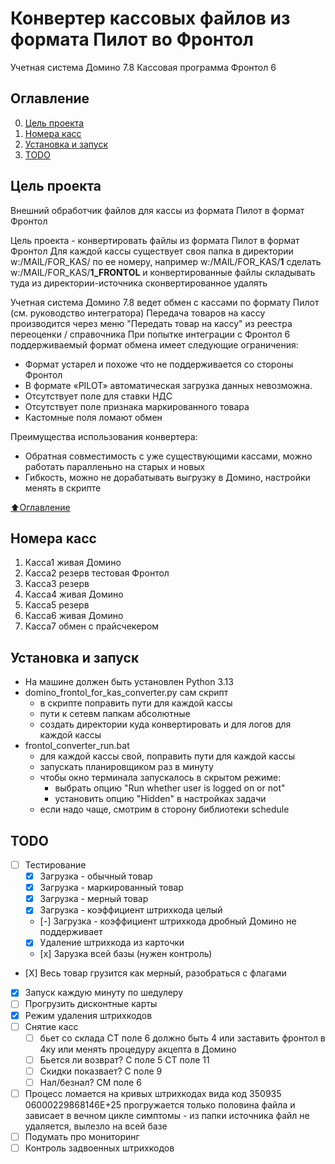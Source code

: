 # Конвертер кассовых файлов из формата Пилот во Фронтол
Учетная система Домино 7.8 
Кассовая программа Фронтол 6 

## Оглавление

0. [Цель проекта](#Цель-проекта)
1. [Номера касс](#Номера-касс)
2. [Установка и запуск](#Установка-и-запуск)
3. [TODO](#TODO)


## Цель проекта 
Внешний обработчик файлов для кассы из формата Пилот в формат Фронтол

Цель проекта - конвертировать файлы из формата Пилот в формат Фронтол
Для каждой кассы существует своя папка в директории w:/MAIL/FOR_KAS/
по ее номеру, например w:/MAIL/FOR_KAS/**1**
сделать w:/MAIL/FOR_KAS/**1_FRONTOL** и конвертированные файлы складывать туда
из директории-источника сконвертированное удалять

Учетная система Домино 7.8 ведет обмен с кассами по формату Пилот 
(см. руководство интегратора) Передача товаров на кассу производится через меню
"Передать товар на кассу" из реестра переоценки / справочника
При попытке интеграции с Фронтол 6 поддерживаемый формат обмена 
имеет следующие ограничения:

- Формат устарел и похоже что не поддерживается со стороны Фронтол
- В формате «PILOT» автоматическая загрузка данных невозможна. 
- Отсутствует поле для ставки НДС
- Отсутствует поле признака маркированного товара
- Кастомные поля ломают обмен

Преимущества использования конвертера:
- Обратная совместимость с уже существующими кассами, можно работать паралленьно
на старых и новых
- Гибкость, можно не дорабатывать выгрузку в Домино, настройки менять в скрипте 


[:arrow_up:Оглавление](#Оглавление)


## Номера касс

1. Касса1 живая Домино
2. Касса2 резерв тестовая Фронтол
3. Касса3 резерв
4. Касса4 живая Домино
5. Касса5 резерв
6. Касса6 живая Домино
7. Касса7 обмен с прайсчекером

## Установка и запуск

- На машине должен быть установлен Python 3.13
- domino_frontol_for_kas_converter.py сам скрипт
    - в скрипте поправить пути для каждой кассы
    - пути к сетевм папкам абсолютные
    - создать директории куда конвертировать и для логов для каждой кассы
- frontol_converter_run.bat  
    - для каждой кассы свой, поправить пути для каждой кассы
    - запускать планировщиком раз в минуту
    - чтобы окно терминала запускалось в скрытом режиме:
        - выбрать опцию "Run whether user is logged on or not" 
        - установить опцию "Hidden" в настройках задачи
    - если надо чаще, смотрим в сторону библиотеки schedule

## TODO

- [ ] Тестирование
    - [X] Загрузка - обычный товар 
    - [X] Загрузка - маркированный товар
    - [X] Загрузка - мерный товар 
    - [X] Загрузка - коэффициент штрихкода целый
    - [-] Загрузка - коэффициент штрихкода дробный Домино не поддерживает
    - [X] Удаление штрихкода из карточки  
    - [х] Зарузка всей базы (нужен контроль)
- [Х] Весь товар грузится как мерный, разобраться с флагами 
- [X] Запуск каждую минуту по шедулеру     
- [ ] Прогрузить дисконтные карты
- [X] Режим удаления штрихкодов
- [ ] Снятие касс
    - [ ] бьет со склада CT поле 6 должно быть 4
         или заставить фронтол в 4ку или менять процедуру акцепта в Домино
    - [ ] Бьется ли возврат? C поле 5 CT поле 11
    - [ ] Скидки показвает? C поле 9
    - [ ] Нал/безнал?  CM поле 6
- [ ] Процесс ломается на кривых штрихкодах вида код 350935 06000229868146E+25
    прогружается только половина файла и зависает в вечном цикле
    симптомы - из папки источника файл не удаляется, вылезло на всей базе
- [ ] Подумать про мониторинг
- [ ] Контроль задвоенных штрихкодов